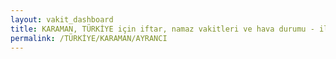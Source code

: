 ```yaml
---
layout: vakit_dashboard
title: KARAMAN, TÜRKİYE için iftar, namaz vakitleri ve hava durumu - ilçe/eyalet seç
permalink: /TÜRKİYE/KARAMAN/AYRANCI
---
```


<script type="text/javascript">
  var GLOBAL_COUNTRY = 'TÜRKİYE';
  var GLOBAL_CITY = 'KARAMAN';
  var GLOBAL_STATE = 'AYRANCI';
  var lat = 72;
  var lon = 21;
</script>
